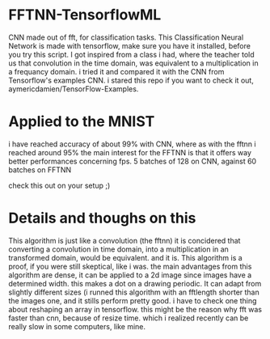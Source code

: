 # FFTNN-TensorflowML
CNN made out of fft, for classification tasks.
This Classification Neural Network is made with tensorflow, make sure you have it installed, before you try this script.
I got inspired from a class i had, where the teacher told us that convolution in the time domain, was equivalent to a multiplication in a frequancy domain. i tried it and compared it with the CNN from Tensorflow's examples CNN. i stared this repo if you want to check it out, aymericdamien/TensorFlow-Examples.

# Applied to the MNIST

i have reached accuracy of about 99% with CNN, where as with the fftnn i reached around 95%
the main interest for the FFTNN is that it offers way better performances concerning fps.
5 batches of 128 on CNN, against 60 batches on FFTNN

check this out on your setup ;)

# Details and thoughs on this

This algorithm is just like a convolution (the fftnn) it is concidered that converting a convolution in time domain, into a multiplication in an transformed domain, would be equivalent. and it is. This algorithm is a proof, if you were still skeptical, like i was. the main advantages from this algorithm are dense, it can be applied to a 2d image since images have a determined width. this makes a dot on a drawing periodic. It can adapt from slightly different sizes (i runned this algorithm with an fftlength shorter than the images one, and it stills perform pretty good. i have to check one thing about reshaping an array in tensorflow. this might be the reason why fft was faster than cnn, because of resize time. which i realized recently can be really slow in some computers, like mine.
